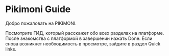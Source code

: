# Pikimoni Guide

Добро пожаловать на PIKIMONI. 

Посмотрите ГИД, который расскажет обо всех разделах на платформе. После знакомства с платформой в завершении нажать Done. Если снова возникнет необходимость в просмотре, зайдите в раздел Quick links. 
